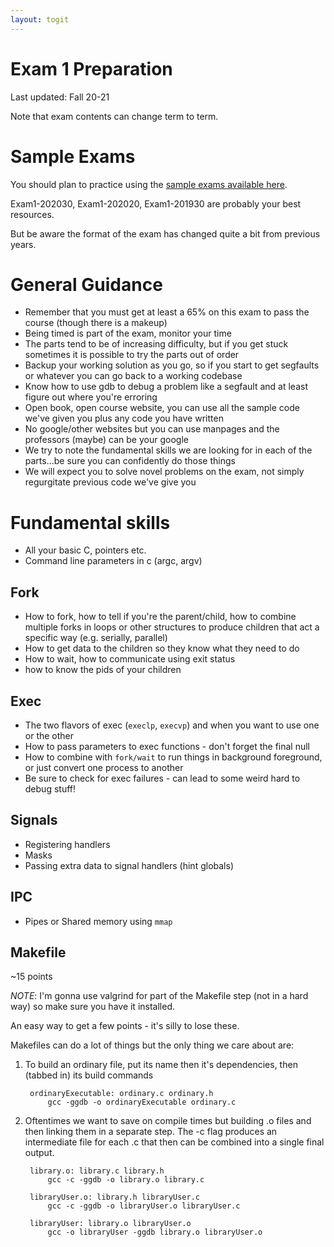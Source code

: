 ```yaml
---
layout: togit
---
```


# Exam 1 Preparation

Last updated: Fall 20-21

Note that exam contents can change term to term.

# Sample Exams

You should plan to practice using the [sample exams available here](../../SampleExams/).

Exam1-202030, Exam1-202020, Exam1-201930  are probably your best resources.

But be aware the format of the exam has changed quite a bit from previous years.

# General Guidance


* Remember that you must get at least a 65% on this exam to pass the
  course (though there is a makeup)
* Being timed is part of the exam, monitor your time
* The parts tend to be of increasing difficulty, but if you get stuck
  sometimes it is possible to try the parts out of order
* Backup your working solution as you go, so if you start to get
  segfaults or whatever you can go back to a working codebase
* Know how to use gdb to debug a problem like a segfault and at least
  figure out where you're erroring
* Open book, open course website, you can use all the sample code
  we've given you plus any code you have written
* No google/other websites but you can use manpages and the professors
  (maybe) can be your google
* We try to note the fundamental skills we are looking for in each of
  the parts...be sure you can confidently do those things
* We will expect you to solve novel problems on the exam, not simply
  regurgitate previous code we've give you

# Fundamental skills

* All your basic C, pointers etc.
* Command line parameters in c (argc, argv)

## Fork

* How to fork, how to tell if you're the parent/child, how to combine
  multiple forks in loops or other structures to produce children that
  act a specific way (e.g. serially, parallel)
* How to get data to the children so they know what they need to do
* How to wait, how to communicate using exit status
* how to know the pids of your children


## Exec

* The two flavors of exec (`execlp`, `execvp`) and when you want to use
  one or the other
* How to pass parameters to exec functions - don't forget the final null
* How to combine with `fork/wait` to run things in background
  foreground, or just convert one process to another
* Be sure to check for exec failures - can lead to some weird hard to debug stuff!

## Signals

* Registering handlers
* Masks
* Passing extra data to signal handlers (hint globals)

## IPC

* Pipes or Shared memory using `mmap` 

## Makefile

~15 points

*NOTE*: I'm gonna use valgrind for part of the Makefile step (not in a
hard way) so make sure you have it installed.

An easy way to get a few points - it's silly to lose these.

Makefiles can do a lot of things but the only thing we care about are:

1. To build an ordinary file, put its name then it's dependencies,
   then (tabbed in) its build commands
   
        ordinaryExecutable: ordinary.c ordinary.h
            gcc -ggdb -o ordinaryExecutable ordinary.c

2. Oftentimes we want to save on compile times but building .o files
   and then linking them in a separate step.  The -c flag produces an
   intermediate file for each .c that then can be combined into a
   single final output.
   
        library.o: library.c library.h
            gcc -c -ggdb -o library.o library.c
        
        libraryUser.o: library.h libraryUser.c
            gcc -c -ggdb -o libraryUser.o libraryUser.c
            
        libraryUser: library.o libraryUser.o
            gcc -o libraryUser -ggdb library.o libraryUser.o
    
        
